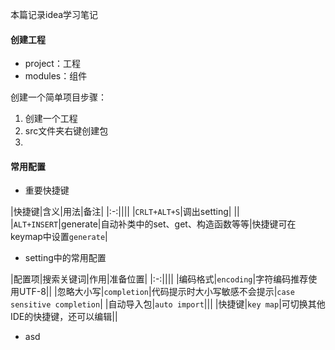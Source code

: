 本篇记录idea学习笔记
#### 创建工程
- project：工程
- modules：组件

创建一个简单项目步骤：

1. 创建一个工程
2. src文件夹右键创建包
3.


#### 常用配置
- 重要快捷键

|快捷键|含义|用法|备注|
|:-:||||
|`CRLT+ALT+S`|调出setting| ||
|`ALT+INSERT`|generate|自动补类中的set、get、构造函数等等|快捷键可在keymap中设置`generate`|
- setting中的常用配置

|配置项|搜索关键词|作用|准备位置|
|:-:||||
|编码格式|`encoding`|字符编码推荐使用UTF-8||
|忽略大小写|`completion`|代码提示时大小写敏感不会提示|`case sensitive completion`|
|自动导入包|`auto import`|||
|快捷键|`key map`|可切换其他IDE的快捷键，还可以编辑||

- asd
